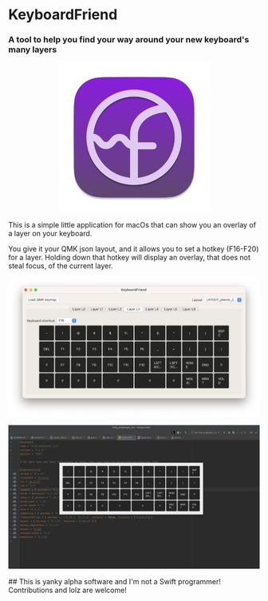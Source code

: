 # KeyboardFriend
### A tool to help you find your way around your new keyboard's many layers

<p align="center">
  <img width=300 src="icon.png">
</p>

This is a simple little application for macOs that can show you an overlay of a layer on your keyboard.

You give it your QMK json layout, and it allows you to set a hotkey (F16-F20) for a layer.
Holding down that hotkey will display an overlay, that does not steal focus, of the current layer.

<p align="center">
  <img src="settings.png">
</p>

<p align="center">
  <img src="overlay.png">
</p>
## This is yanky alpha software and I'm not a Swift programmer! Contributions and lolz are welcome!